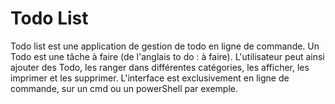 # Todo List

Todo list est une application de gestion de todo en ligne de commande. Un Todo est une tâche à faire (de l'anglais to do : à faire).
L'utilisateur peut ainsi ajouter des Todo, les ranger dans différentes catégories, les afficher, les imprimer et les supprimer.
L'interface est exclusivement en ligne de commande, sur un cmd ou un powerShell par exemple.

